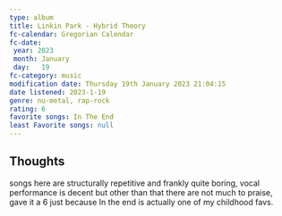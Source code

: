 ```yaml
---
type: album 
title: Linkin Park - Hybrid Theory
fc-calendar: Gregorian Calendar
fc-date: 
 year: 2023
 month: January
 day:   19
fc-category: music
modification date: Thursday 19th January 2023 21:04:15
date listened: 2023-1-19 
genre: nu-metal, rap-rock
rating: 6
favorite songs: In The End
least Favorite songs: null
---
```

## Thoughts

songs here are structurally repetitive and frankly quite boring, vocal performance is decent but other than that there are not much to praise, gave it a 6 just because In the end is actually one of my childhood favs.